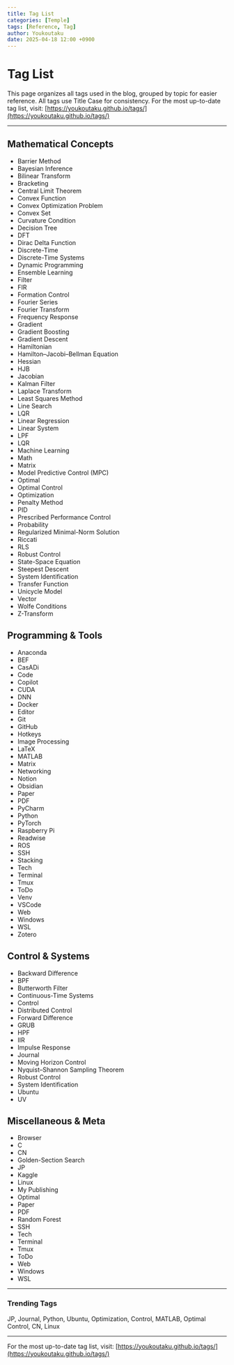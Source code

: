 ```yaml
---
title: Tag List
categories: [Temple]
tags: [Reference, Tag]
author: Youkoutaku
date: 2025-04-18 12:00 +0900
---
```


# Tag List

This page organizes all tags used in the blog, grouped by topic for easier reference. All tags use Title Case for consistency. For the most up-to-date tag list, visit: [https://youkoutaku.github.io/tags/](https://youkoutaku.github.io/tags/)

---

## Mathematical Concepts
- Barrier Method
- Bayesian Inference
- Bilinear Transform
- Bracketing
- Central Limit Theorem
- Convex Function
- Convex Optimization Problem
- Convex Set
- Curvature Condition
- Decision Tree
- DFT
- Dirac Delta Function
- Discrete-Time
- Discrete-Time Systems
- Dynamic Programming
- Ensemble Learning
- Filter
- FIR
- Formation Control
- Fourier Series
- Fourier Transform
- Frequency Response
- Gradient
- Gradient Boosting
- Gradient Descent
- Hamiltonian
- Hamilton–Jacobi–Bellman Equation
- Hessian
- HJB
- Jacobian
- Kalman Filter
- Laplace Transform
- Least Squares Method
- Line Search
- LQR
- Linear Regression
- Linear System
- LPF
- LQR
- Machine Learning
- Math
- Matrix
- Model Predictive Control (MPC)
- Optimal
- Optimal Control
- Optimization
- Penalty Method
- PID
- Prescribed Performance Control
- Probability
- Regularized Minimal-Norm Solution
- Riccati
- RLS
- Robust Control
- State-Space Equation
- Steepest Descent
- System Identification
- Transfer Function
- Unicycle Model
- Vector
- Wolfe Conditions
- Z-Transform

## Programming & Tools
- Anaconda
- BEF
- CasADi
- Code
- Copilot
- CUDA
- DNN
- Docker
- Editor
- Git
- GitHub
- Hotkeys
- Image Processing
- LaTeX
- MATLAB
- Matrix
- Networking
- Notion
- Obsidian
- Paper
- PDF
- PyCharm
- Python
- PyTorch
- Raspberry Pi
- Readwise
- ROS
- SSH
- Stacking
- Tech
- Terminal
- Tmux
- ToDo
- Venv
- VSCode
- Web
- Windows
- WSL
- Zotero

## Control & Systems
- Backward Difference
- BPF
- Butterworth Filter
- Continuous-Time Systems
- Control
- Distributed Control
- Forward Difference
- GRUB
- HPF
- IIR
- Impulse Response
- Journal
- Moving Horizon Control
- Nyquist–Shannon Sampling Theorem
- Robust Control
- System Identification
- Ubuntu
- UV

## Miscellaneous & Meta
- Browser
- C
- CN
- Golden-Section Search
- JP
- Kaggle
- Linux
- My Publishing
- Optimal
- Paper
- PDF
- Random Forest
- SSH
- Tech
- Terminal
- Tmux
- ToDo
- Web
- Windows
- WSL

---

### Trending Tags

JP, Journal, Python, Ubuntu, Optimization, Control, MATLAB, Optimal Control, CN, Linux

---

For the most up-to-date tag list, visit: [https://youkoutaku.github.io/tags/](https://youkoutaku.github.io/tags/) 